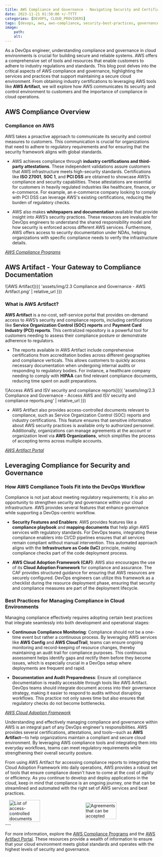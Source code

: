 ```yaml
---
title: AWS Compliance and Governance - Navigating Security and Certifications in the Cloud 
date: 2023-11-21 01:50:00 +/-TTTT
categories: [DEVOPS, CLOUD_PROVIDERS]
tags: [devops, aws, aws-compliance, security-best-practices, governance, certifications, cloud-security, aws-artifact]
image:
    path: 
    alt: 
---
```


As a DevOps engineer, understanding compliance and governance in cloud environments is crucial for building secure and reliable systems. AWS offers a comprehensive set of tools and resources that enable customers to adhere to industry regulations and standards. This blog post delves into the critical aspects of AWS compliance and governance, highlighting the services and practices that support maintaining a secure cloud environment. From obtaining industry certifications to leveraging AWS tools like **AWS Artifact**, we will explore how AWS communicates its security and control environment to customers and the importance of compliance in cloud operations.

## AWS Compliance Overview

### Compliance on AWS
AWS takes a proactive approach to communicate its security and control measures to customers. This communication is crucial for organizations that need to adhere to regulatory requirements and for ensuring that the security framework aligns with global standards.

- AWS achieves compliance through **industry certifications and third-party attestations**. These independent validations assure customers that AWS infrastructure meets high-security standards. Certifications like **ISO 27001**, **SOC 1**, and **PCI DSS** are obtained to showcase AWS’s compliance and security capabilities. These attestations are essential for customers in heavily regulated industries like healthcare, finance, or e-commerce. For example, an e-commerce company looking to comply with PCI DSS can leverage AWS's existing certifications, reducing the burden of regulatory checks.

- AWS also makes **whitepapers and documentation** available that provide insight into AWS’s security practices. These resources are invaluable for DevOps engineers to understand the shared responsibility model and how security is enforced across different AWS services. Furthermore, AWS offers access to security documentation under NDAs, helping organizations with specific compliance needs to verify the infrastructure details.

*[AWS Compliance Programs](https://aws.amazon.com/compliance/programs/)*

## AWS Artifact - Your Gateway to Compliance Documentation

![AWS Artifact]({{ 'assets/img/2.3 Compliance and Governance - AWS Artifact.png' | relative_url }})

### What is AWS Artifact?
**AWS Artifact** is a no-cost, self-service portal that provides on-demand access to AWS’s security and compliance reports, including certifications like **Service Organization Control (SOC) reports** and **Payment Card Industry (PCI) reports**. This centralized repository is a powerful tool for customers needing to assess their compliance posture or demonstrate adherence to regulators.

- The reports available in AWS Artifact include comprehensive certifications from accreditation bodies across different geographies and compliance verticals. This allows customers to quickly access necessary documentation when undergoing internal audits or responding to regulatory bodies. For instance, a healthcare company needing to comply with **HIPAA** can find relevant compliance documents, reducing time spent on audit preparations.

![Access AWS and ISV security and compliance reports]({{ 'assets/img/2.3 Compliance and Governance - Access AWS and ISV security and compliance reports.png' | relative_url }})

- AWS Artifact also provides access-controlled documents relevant to compliance, such as Service Organization Control (SOC) reports and industry certifications. This feature ensures that sensitive information about AWS security practices is available only to authorized personnel. Additionally, organizations can manage agreements at the account or organization level via **AWS Organizations**, which simplifies the process of accepting terms across multiple accounts.

*[AWS Artifact Portal](https://aws.amazon.com/artifact/)*

## Leveraging Compliance for Security and Governance

### How AWS Compliance Tools Fit into the DevOps Workflow
Compliance is not just about meeting regulatory requirements; it is also an opportunity to strengthen security and governance within your cloud infrastructure. AWS provides several features that enhance governance while supporting a DevOps-centric workflow.

- **Security Features and Enablers**: AWS provides features like a **compliance playbook** and **mapping documents** that help align AWS services with regulatory standards. For DevOps teams, integrating these compliance enablers into CI/CD pipelines ensures that all services remain compliant without manual intervention. This automated approach aligns with the **Infrastructure as Code (IaC)** principle, making compliance checks part of the code deployment process.

- **AWS Cloud Adoption Framework (CAF)**: AWS also encourages the use of its **Cloud Adoption Framework** for compliance and assurance. The CAF provides structured guidance for ensuring that AWS resources are securely configured. DevOps engineers can utilize this framework as a checklist during the resource deployment phase, ensuring that security and compliance measures are part of the deployment lifecycle.

### Best Practices for Managing Compliance in Cloud Environments
Managing compliance effectively requires adopting certain best practices that integrate seamlessly into both development and operational stages:

- **Continuous Compliance Monitoring**: Compliance should not be a one-time event but rather a continuous process. By leveraging AWS services like **AWS Config** and **AWS CloudTrail**, teams can ensure ongoing monitoring and record-keeping of resource changes, thereby maintaining an audit trail for compliance purposes. This continuous assessment helps identify gaps and rectify them before they become issues, which is especially crucial in a DevOps setup where deployments are frequent and rapid.

- **Documentation and Audit Preparedness**: Ensure all compliance documentation is readily accessible through tools like AWS Artifact. DevOps teams should integrate document access into their governance strategy, making it easier to respond to audits without disrupting workflows. This practice not only saves time but also ensures that regulatory checks do not become bottlenecks.

*[AWS Cloud Adoption Framework](https://aws.amazon.com/architecture/cloud-adoption-framework/)*

Understanding and effectively managing compliance and governance within AWS is an integral part of any DevOps engineer's responsibilities. AWS provides several certifications, attestations, and tools—such as **AWS Artifact**—to help organizations maintain a compliant and secure cloud environment. By leveraging AWS compliance tools and integrating them into everyday workflows, teams can meet regulatory requirements while strengthening their overall security posture.

From using AWS Artifact for accessing compliance reports to integrating the Cloud Adoption Framework into daily operations, AWS provides a robust set of tools that ensure compliance doesn't have to come at the cost of agility or efficiency. As you continue to develop and deploy applications in the cloud, keep in mind that compliance is an ongoing journey, one that can be streamlined and automated with the right set of AWS services and best practices.

<div style="display: flex; justify-content: space-around; align-items: center;">
  <img src="{{ 'assets/img/2.3-Compliance-and-Governance-List-of-access-controlled-documents-relevant-to-compliance.png' | relative_url }}" alt="List of access-controlled documents" style="width: 45%;">
  <img src="{{ 'assets/img/2.3-Compliance-and-Governance-Agreements-that-can-be-accepted-for-your-account.png' | relative_url }}" alt="Agreements that can be accepted" style="width: 45%;">
</div>
---

For more information, explore the [AWS Compliance Programs](https://aws.amazon.com/compliance/programs/) and the [AWS Artifact Portal](https://aws.amazon.com/artifact/). These resources provide a wealth of information to ensure that your cloud environment meets global standards and operates with the highest levels of security and governance.
